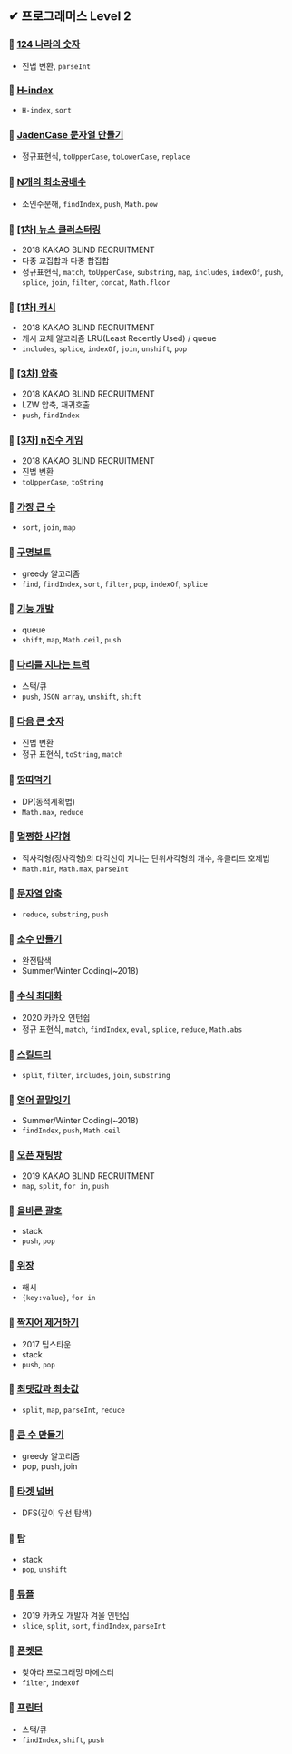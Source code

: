 ## ✔ 프로그래머스 Level 2

### 🎈 [124 나라의 숫자](https://github.com/saseungmin/algorithm_study/tree/master/Level%202/124%EB%82%98%EB%9D%BC%EC%9D%98%20%EC%88%AB%EC%9E%90)
- 진법 변환, `parseInt`

### 🎈 [H-index](https://github.com/saseungmin/algorithm_study/tree/master/Level%202/H-index)
- `H-index`, `sort`
### 🎈 [JadenCase 문자열 만들기](https://github.com/saseungmin/algorithm_study/tree/master/Level%202/JadenCase%20%EB%AC%B8%EC%9E%90%EC%97%B4%20%EB%A7%8C%EB%93%A4%EA%B8%B0)
- 정규표현식, `toUpperCase`, `toLowerCase`, `replace`

### 🎈 [N개의 최소공배수](https://github.com/saseungmin/algorithm_study/tree/master/Level%202/N%EA%B0%9C%EC%9D%98%20%EC%B5%9C%EC%86%8C%EA%B3%B5%EB%B0%B0%EC%88%98)
- 소인수분해, `findIndex`, `push`, `Math.pow`
### 🎈 [[1차] 뉴스 클러스터링](https://github.com/saseungmin/algorithm_study/tree/master/Level%202/%5B1%EC%B0%A8%5D%20%EB%89%B4%EC%8A%A4%20%ED%81%B4%EB%9F%AC%EC%8A%A4%ED%84%B0%EB%A7%81)
- 2018 KAKAO BLIND RECRUITMENT
- 다중 교집합과 다중 합집합
- 정규표현식, `match`, `toUpperCase`, `substring`, `map`, `includes`, `indexOf`, `push`, `splice`, `join`, `filter`, `concat`, `Math.floor`
### 🎈 [[1차] 캐시](https://github.com/saseungmin/algorithm_study/tree/master/Level%202/%5B1%EC%B0%A8%5D%20%EC%BA%90%EC%8B%9C)
- 2018 KAKAO BLIND RECRUITMENT
- 캐시 교체 알고리즘 LRU(Least Recently Used) / queue
- `includes`, `splice`, `indexOf`, `join`, `unshift`, `pop`
### 🎈 [[3차] 압축](https://github.com/saseungmin/algorithm_study/tree/master/Level%202/%5B3%EC%B0%A8%5D%20%EC%95%95%EC%B6%95)
- 2018 KAKAO BLIND RECRUITMENT
- LZW 압축, 재귀호출
- `push`, `findIndex`

### 🎈 [[3차] n진수 게임](https://github.com/saseungmin/algorithm_study/tree/master/Level%202/%5B3%EC%B0%A8%5Dn%EC%A7%84%EC%88%98%20%EA%B2%8C%EC%9E%84)
- 2018 KAKAO BLIND RECRUITMENT
- 진법 변환
- `toUpperCase`, `toString`
### 🎈 [가장 큰 수](https://github.com/saseungmin/algorithm_study/tree/master/Level%202/%EA%B0%80%EC%9E%A5%20%ED%81%B0%20%EC%88%98)
- `sort`, `join`, `map`

### 🎈 [구명보트](https://github.com/saseungmin/algorithm_study/tree/master/Level%202/%EA%B5%AC%EB%AA%85%EB%B3%B4%ED%8A%B8)
- greedy 알고리즘
- `find`, `findIndex`, `sort`, `filter`, `pop`, `indexOf`, `splice`
### 🎈 [기능 개발](https://github.com/saseungmin/algorithm_study/tree/master/Level%202/%EA%B8%B0%EB%8A%A5%20%EA%B0%9C%EB%B0%9C)
- queue
- `shift`, `map`, `Math.ceil`, `push`
### 🎈 [다리를 지나는 트럭](https://github.com/saseungmin/algorithm_study/tree/master/Level%202/%EB%8B%A4%EB%A6%AC%EB%A5%BC%20%EC%A7%80%EB%82%98%EB%8A%94%20%ED%8A%B8%EB%9F%AD)
- 스택/큐
- `push`, `JSON array`, `unshift`, `shift`
### 🎈 [다음 큰 숫자](https://github.com/saseungmin/algorithm_study/tree/master/Level%202/%EB%8B%A4%EC%9D%8C%20%ED%81%B0%20%EC%88%AB%EC%9E%90)
- 진법 변환
- 정규 표현식, `toString`, `match`
### 🎈 [땅따먹기](https://github.com/saseungmin/algorithm_study/tree/master/Level%202/%EB%95%85%EB%94%B0%EB%A8%B9%EA%B8%B0)
- DP(동적계획법)
- `Math.max`, `reduce`
### 🎈 [멀쩡한 사각형](https://github.com/saseungmin/algorithm_study/tree/master/Level%202/%EB%A9%80%EC%A9%A1%ED%95%9C%20%EC%82%AC%EA%B0%81%ED%98%95)
- 직사각형(정사각형)의 대각선이 지나는 단위사각형의 개수, 유클리드 호제법
- `Math.min`, `Math.max`, `parseInt`
### 🎈 [문자열 압축](https://github.com/saseungmin/algorithm_study/tree/master/Level%202/%EB%AC%B8%EC%9E%90%EC%97%B4%20%EC%95%95%EC%B6%95)
- `reduce`, `substring`, `push`

### 🎈 [소수 만들기](https://github.com/saseungmin/algorithm_study/tree/master/Level%202/%EC%86%8C%EC%88%98%20%EB%A7%8C%EB%93%A4%EA%B8%B0)
- 완전탐색
- Summer/Winter Coding(~2018)

### 🎈 [수식 최대화](https://github.com/saseungmin/algorithm_study/tree/master/Level%202/%EC%88%98%EC%8B%9D%20%EC%B5%9C%EB%8C%80%ED%99%94)
- 2020 카카오 인턴쉽
- 정규 표현식, `match`, `findIndex`, `eval`, `splice`, `reduce`, `Math.abs`
### 🎈 [스킬트리](https://github.com/saseungmin/algorithm_study/tree/master/Level%202/%EC%8A%A4%ED%82%AC%ED%8A%B8%EB%A6%AC)
- `split`, `filter`, `includes`, `join`, `substring`
### 🎈 [영어 끝말잇기](https://github.com/saseungmin/algorithm_study/tree/master/Level%202/%EC%98%81%EC%96%B4%20%EB%81%9D%EB%A7%90%EC%9E%87%EA%B8%B0)
- Summer/Winter Coding(~2018)
- `findIndex`, `push`, `Math.ceil`
### 🎈 [오픈 채팅방](https://github.com/saseungmin/algorithm_study/tree/master/Level%202/%EC%98%A4%ED%94%88%20%EC%B1%84%ED%8C%85%EB%B0%A9)
- 2019 KAKAO BLIND RECRUITMENT
- `map`, `split`, `for in`, `push`

### 🎈 [올바른 괄호](https://github.com/saseungmin/algorithm_study/tree/master/Level%202/%EC%98%AC%EB%B0%94%EB%A5%B8%20%EA%B4%84%ED%98%B8)
- stack
- `push`, `pop`
### 🎈 [위장](https://github.com/saseungmin/algorithm_study/tree/master/Level%202/%EC%9C%84%EC%9E%A5)
- 해시
- `{key:value}`, `for in`
### 🎈 [짝지어 제거하기](https://github.com/saseungmin/algorithm_study/tree/master/Level%202/%EC%A7%9D%EC%A7%80%EC%96%B4%20%EC%A0%9C%EA%B1%B0%ED%95%98%EA%B8%B0)
- 2017 팁스타운
- stack
- `push`, `pop`
### 🎈 [최댓값과 최솟값](https://github.com/saseungmin/algorithm_study/tree/master/Level%202/%EC%B5%9C%EB%8C%93%EA%B0%92%EA%B3%BC%20%EC%B5%9C%EC%86%9F%EA%B0%92)
- `split`, `map`, `parseInt`, `reduce`
### 🎈 [큰 수 만들기](https://github.com/saseungmin/algorithm_study/tree/master/Level%202/%ED%81%B0%20%EC%88%98%20%EB%A7%8C%EB%93%A4%EA%B8%B0)
- greedy 알고리즘
- pop, push, join
### 🎈 [타겟 넘버](https://github.com/saseungmin/algorithm_study/tree/master/Level%202/%ED%83%80%EA%B2%9F%20%EB%84%98%EB%B2%84)
- DFS(깊이 우선 탐색)
### 🎈 [탑](https://github.com/saseungmin/algorithm_study/tree/master/Level%202/%ED%83%91)
- stack
- `pop`, `unshift`
### 🎈 [튜플](https://github.com/saseungmin/algorithm_study/tree/master/Level%202/%ED%8A%9C%ED%94%8C)
- 2019 카카오 개발자 겨울 인턴십
- `slice`, `split`, `sort`, `findIndex`, `parseInt`

### 🎈 [폰켓몬](https://github.com/saseungmin/algorithm_study/tree/master/Level%202/%ED%8F%B0%EC%BC%93%EB%AA%AC)
- 찾아라 프로그래밍 마에스터
- `filter`, `indexOf`

### 🎈 [프린터](https://github.com/saseungmin/algorithm_study/tree/master/Level%202/%ED%94%84%EB%A6%B0%ED%84%B0)
- 스택/큐
- `findIndex`, `shift`, `push`